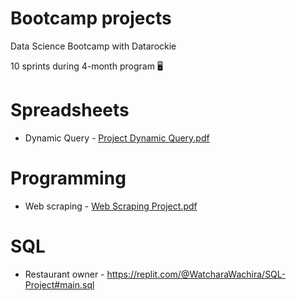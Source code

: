 # Bootcamp projects
Data Science Bootcamp with Datarockie

10 sprints during 4-month program 🖥️

# Spreadsheets
 - Dynamic Query - [Project Dynamic Query.pdf](https://github.com/KanWatchara/bootcamp_projects/files/10840863/Project.Dynamic.Query.pdf)

# Programming
 - Web scraping - [Web Scraping Project.pdf](https://github.com/KanWatchara/bootcamp_projects/files/10840592/Web.Scraping.Project.pdf)

# SQL
 - Restaurant owner - https://replit.com/@WatcharaWachira/SQL-Project#main.sql
